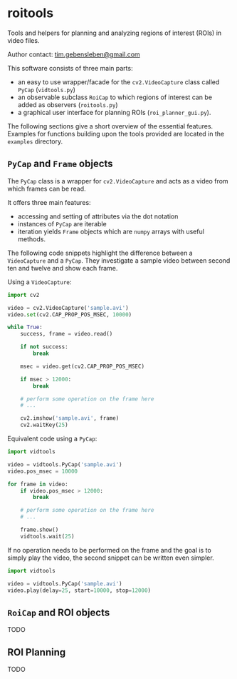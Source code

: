 # roitools

Tools and helpers for planning and analyzing regions of interest (ROIs) in video files.

Author contact: tim.gebensleben@gmail.com

This software consists of three main parts:

- an easy to use wrapper/facade for the `cv2.VideoCapture` class called `PyCap` (`vidtools.py`)
- an observable subclass `RoiCap` to which regions of interest can be added as observers (`roitools.py`)
- a graphical user interface for planning ROIs (`roi_planner_gui.py`).

The following sections give a short overview of the essential features. Examples for functions building upon the tools provided are located in the `examples` directory.

## `PyCap` and `Frame` objects

The `PyCap` class is a wrapper for `cv2.VideoCapture` and acts as a video from which frames can be read.

It offers three main features:

- accessing and setting of attributes via the dot notation
- instances of `PyCap` are iterable
- iteration yields `Frame` objects which are `numpy` arrays with useful methods.

The following code snippets highlight the difference between a `VideoCapture` and a `PyCap`. They investigate a sample video between second ten and twelve and show each frame.

Using a `VideoCapture`:

```python
import cv2

video = cv2.VideoCapture('sample.avi')
video.set(cv2.CAP_PROP_POS_MSEC, 10000)

while True:
    success, frame = video.read()

    if not success:
        break

    msec = video.get(cv2.CAP_PROP_POS_MSEC)

    if msec > 12000:
        break

    # perform some operation on the frame here
    # ...

    cv2.imshow('sample.avi', frame)
    cv2.waitKey(25)
```

Equivalent code using a `PyCap`:

```python
import vidtools

video = vidtools.PyCap('sample.avi')
video.pos_msec = 10000

for frame in video:
    if video.pos_msec > 12000:
        break

    # perform some operation on the frame here
    # ...

    frame.show()
    vidtools.wait(25)
```

If no operation needs to be performed on the frame and the goal is to simply play the video, the second snippet can be written even simpler.

```python
import vidtools

video = vidtools.PyCap('sample.avi')
video.play(delay=25, start=10000, stop=12000)
```

## `RoiCap` and ROI objects

TODO

## ROI Planning

TODO

